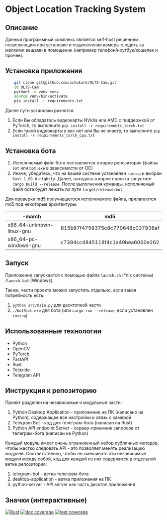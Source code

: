 # Object Location Tracking System

## Описание

Данный программный комплекс является self-host решением, позволяющим при установке и подключении камеры следить за мелкими вещами в помещении (например телефон/ноутбук/кошелек и прочее).

## Установка приложения

```bash
    git clone git@github.com:schukark/OLTS-Cam.git
    cd OLTS-Cam
    python3 -m venv venv
    source venv/bin/activate
    pip install -r requirements.txt
```

Далее пути установки разнятся:

1. Если Вы обладатель видеокарты NVidia или AMD с поддержкой от PyTorch, то выполните `pip install -r requirements_torch.txt`
2. Если такой видеокарты у вас нет или Вы не знаете, то выполните `pip install -r requirements_torch_cpu.txt`

## Установка бота

1. Исполняемый файл бота поставляется в корне репозитория (файлы `bot` или `bot.exe` в зависимости от ОС)
2. Иначе, убедитесь, что на вашей системе установлен `rustup` и выбран `Rust 1.89.0-nightly`. Далее, находясь в корне проекта запустите `cargo build --release`. После выполнения команды, исполняемый файл бота будет лежать по пути `target/release/bot`.

Для проверки md5 получившегося исполняемого файла, прилагаются md5 под некоторые архитектуры:

|                   -march |                              md5 |
| ------------------------ | -------------------------------- |
| x86_64-unknown-linux-gnu | 815b97f4759375c8c770648c037936af |
|    x86_64-pc-windows-gnu | c7394cc4845118f4c1a49bea6060e262 |

## Запуск

Приложение запускается с помощью файла `launch.sh` (*nix системы) /`launch.bat` (Windows)

Также, части проекта можно запустить отдельно, если такая потребность есть:

1. `python src/main.py` для десктопной части
2. `./bot`/`bot.exe` для бота (или `cargo run --release`, если установлен `rustup`)

## Использованные технологии

- Python
- OpenCV
- PyTorch
- FastAPI
- Rust
- Teloxide
- Telegram API

## Инструкция к репозиторию

Проект разделен на независимые и модульные части:

1. Python Desktop Application - приложение на ПК (написано на Python), содержащее все настройки и связь с камерой
2. Telegram Bot - код для телеграм-бота (написан на Rust)
3. Python API endpoint Server - сервер-приемник запросов от телеграм-бота (написан на Python)

Каждый модуль имеет очень ограчниенный набор публичных методов, чтобы жестко следовать API - это позволяет менять реализацию модулей.
Соответственно, чтобы не смешивать эти независимые модули между собой, код для каждой из них содержится в отдельной ветке репозитория:

1. telegram-bot - ветка телеграм-бота
2. desktop-application - ветка приложения на ПК
3. python-server - API server как часть десктоп приложения

## Значки (интерактивные)

[![Rust](https://github.com/schukark/OLTS-Cam/actions/workflows/rust.yml/badge.svg)](https://github.com/schukark/OLTS-Cam/actions/workflows/rust.yml)
[![doc coverage](https://img.shields.io/endpoint?url=https%3A%2F%2Fgist.githubusercontent.com%2Fschukark%2F1b10014d0019c22cc1984bc8a7be7152%2Fraw%2F3de291300f3d36ee7956596666a10d667ab31971%2Fdoc-coverage.json)](https://github.com/schukark/OLTS-Cam/)
[![test coverage](https://coveralls.io/repos/github/schukark/OLTS-Cam/badge.svg?branch=telegram-bot)](https://coveralls.io/github/schukark/OLTS-Cam?branch=telegram-bot)

